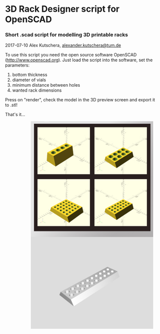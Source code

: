 # 3D Rack Designer script for OpenSCAD

### Short .scad script for modelling  3D printable racks
2017-07-10 Alex Kutschera, alexander.kutschera@tum.de

To use this script you need the open source software OpenSCAD (http://www.openscad.org). Just load the script into the software, set the parameters:
1. bottom thickness
2. diameter of vials
3. minimum distance between holes
4. wanted rack dimensions

Press on "render", check the model in the 3D preview screen and export it to .stl!

That's it...

<img align="right" src="https://github.com/vektorious/rack_designer/blob/master/images/rack_designer_model.jpg" style="width: 400px;" hspace="20"/>
<img align="right" src="https://github.com/vektorious/rack_designer/blob/master/images/rack_gif.gif" style="width: 400px;" hspace="20"/>
